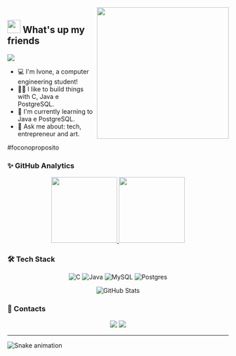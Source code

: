 <img align="right" src="https://github.com/IvoneAntuness/IvoneAntuness/blob/master/images/illustration.png" width="300"/>

## <img src="https://media.giphy.com/media/hvRJCLFzcasrR4ia7z/giphy.gif" width="30px"> What's up my friends 

![](https://komarev.com/ghpvc/?username=IvoneAntuness&color=green)

- :computer: I'm Ivone, a computer engineering student! 
- 👨‍💻 I like to build things with C, Java e PostgreSQL.
- 🌱 I'm currently learning to Java e PostgreSQL.
- 💬 Ask me about: tech, entrepreneur and art.

#foconoproposito

### ✨ GitHub Analytics

<p align="center">
  <a href="https://github.com/IvoneAntuness">
    <img height="150em" src="https://github-readme-stats-eight-theta.vercel.app/api?username=IvoneAntuness&show_icons=true&theme=dark&include_all_commits=true&count_private=true&show_owner=true"/>
    <img height="150em" src="https://github-readme-streak-stats.herokuapp.com/?user=IvoneAntuness&count_private=true&theme=dark"/>
  </a>
</p>

### 🛠 Tech Stack
<div align="center"> 

  ![C](https://img.shields.io/badge/c-%2300599C.svg?style=for-the-badge&logo=c&logoColor=white)
  ![Java](https://img.shields.io/badge/java-%23ED8B00.svg?style=for-the-badge&logo=java&logoColor=white)
  ![MySQL](https://img.shields.io/badge/mysql-%2300f.svg?style=for-the-badge&logo=mysql&logoColor=white)
  ![Postgres](https://img.shields.io/badge/postgres-%23316192.svg?style=for-the-badge&logo=postgresql&logoColor=white)
 
</div>

<div align="center"> 

  ![GitHub Stats](https://github-readme-stats.vercel.app/api/top-langs/?username=IvoneAntuness&layout=compact&langs_count=8&theme=dark)

</div>

### 📝 Contacts

<div align="center"> 

  <a href="https://www.linkedin.com/in/ivone-antunes-de-souza-68383722a/" target="_blank"><img src="https://img.shields.io/badge/-LinkedIn-%230077B5?style=for-the-badge&logo=linkedin&logoColor=white" target="_blank"></a> 
  <a href = "mailto:antunesivone436@gmail.com"><img src="https://img.shields.io/badge/-Gmail-c14438?style=for-the-badge&logo=gmail&logoColor=white" target="_blank"></a>
  <!-- <a href="https://www.youtube.com/channel/UCKyBkY5OlIiVLSvoj9eSaFQ" target="_blank"><img src="https://img.shields.io/badge/YouTube-FF0000?style=for-the-badge&logo=youtube&logoColor=white" target="_blank"></a> -->
  <!-- <a href="https://www.instagram.com/jpantunes13/" target="_blank"><img src="https://img.shields.io/badge/-Instagram-%23E4405F?style=for-the-badge&logo=instagram&logoColor=white" target="_blank"></a> -->

</div>

---

![Snake animation](https://raw.githubusercontent.com/IvoneAntuness/IvoneAntuness/output/github-contribution-grid-snake-dark.svg?palette=github-dark)
